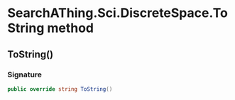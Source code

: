 # SearchAThing.Sci.DiscreteSpace<T>.ToString method
## ToString()
### Signature
```csharp
public override string ToString()
```

